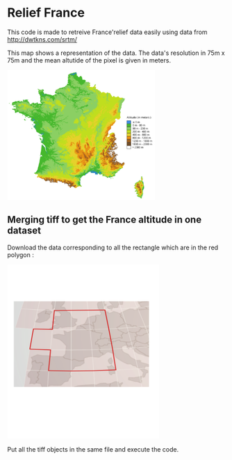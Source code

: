 # Relief France

This code is made to retreive France'relief data easily using data from http://dwtkns.com/srtm/

This map shows a representation of the data. The data's resolution in 75m x 75m and the mean altutide of the pixel is given in meters.

<img src="france_relier_legende.png" width="340" height="300">

## Merging tiff to get the France altitude in one dataset

Download the data corresponding to all the rectangle which are in the red polygon : 

<img src="image.png" width="350" height="400">

Put all the tiff objects in the same file and execute the code.


 
